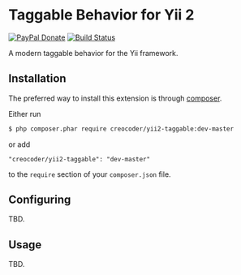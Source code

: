 # Taggable Behavior for Yii 2

[![PayPal Donate](https://www.paypalobjects.com/en_US/i/btn/btn_donate_LG.gif)](https://www.paypal.com/cgi-bin/webscr?cmd=_s-xclick&hosted_button_id=HJ6LFVXEX8NDW)
[![Build Status](https://img.shields.io/travis/creocoder/yii2-taggable/master.svg?style=flat-square)](https://travis-ci.org/creocoder/yii2-taggable)

A modern taggable behavior for the Yii framework.

## Installation

The preferred way to install this extension is through [composer](http://getcomposer.org/download/).

Either run

```bash
$ php composer.phar require creocoder/yii2-taggable:dev-master
```

or add

```
"creocoder/yii2-taggable": "dev-master"
```

to the `require` section of your `composer.json` file.

## Configuring

TBD.

## Usage

TBD.
